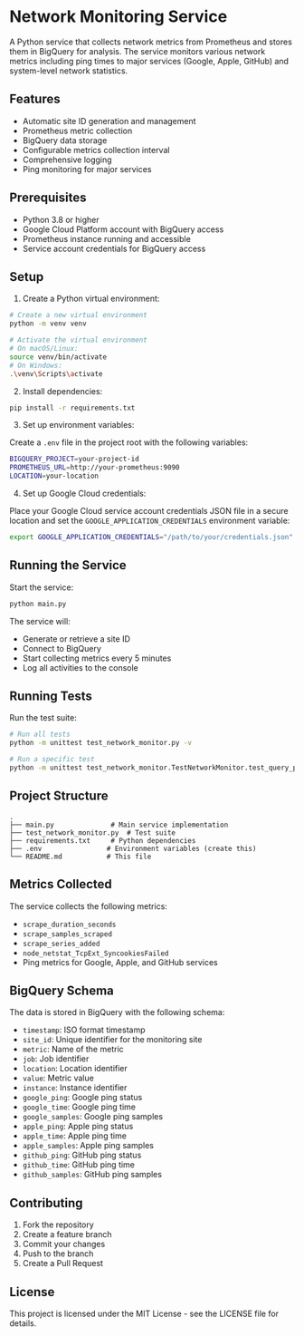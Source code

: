 # Network Monitoring Service

A Python service that collects network metrics from Prometheus and stores them in BigQuery for analysis. The service monitors various network metrics including ping times to major services (Google, Apple, GitHub) and system-level network statistics.

## Features

- Automatic site ID generation and management
- Prometheus metric collection
- BigQuery data storage
- Configurable metrics collection interval
- Comprehensive logging
- Ping monitoring for major services

## Prerequisites

- Python 3.8 or higher
- Google Cloud Platform account with BigQuery access
- Prometheus instance running and accessible
- Service account credentials for BigQuery access

## Setup

1. Create a Python virtual environment:

```bash
# Create a new virtual environment
python -m venv venv

# Activate the virtual environment
# On macOS/Linux:
source venv/bin/activate
# On Windows:
.\venv\Scripts\activate
```

2. Install dependencies:

```bash
pip install -r requirements.txt
```

3. Set up environment variables:

Create a `.env` file in the project root with the following variables:

```bash
BIGQUERY_PROJECT=your-project-id
PROMETHEUS_URL=http://your-prometheus:9090
LOCATION=your-location
```

4. Set up Google Cloud credentials:

Place your Google Cloud service account credentials JSON file in a secure location and set the `GOOGLE_APPLICATION_CREDENTIALS` environment variable:

```bash
export GOOGLE_APPLICATION_CREDENTIALS="/path/to/your/credentials.json"
```

## Running the Service

Start the service:

```bash
python main.py
```

The service will:
- Generate or retrieve a site ID
- Connect to BigQuery
- Start collecting metrics every 5 minutes
- Log all activities to the console

## Running Tests

Run the test suite:

```bash
# Run all tests
python -m unittest test_network_monitor.py -v

# Run a specific test
python -m unittest test_network_monitor.TestNetworkMonitor.test_query_prometheus_success -v
```

## Project Structure

```
.
├── main.py              # Main service implementation
├── test_network_monitor.py  # Test suite
├── requirements.txt     # Python dependencies
├── .env                # Environment variables (create this)
└── README.md           # This file
```

## Metrics Collected

The service collects the following metrics:
- `scrape_duration_seconds`
- `scrape_samples_scraped`
- `scrape_series_added`
- `node_netstat_TcpExt_SyncookiesFailed`
- Ping metrics for Google, Apple, and GitHub services

## BigQuery Schema

The data is stored in BigQuery with the following schema:
- `timestamp`: ISO format timestamp
- `site_id`: Unique identifier for the monitoring site
- `metric`: Name of the metric
- `job`: Job identifier
- `location`: Location identifier
- `value`: Metric value
- `instance`: Instance identifier
- `google_ping`: Google ping status
- `google_time`: Google ping time
- `google_samples`: Google ping samples
- `apple_ping`: Apple ping status
- `apple_time`: Apple ping time
- `apple_samples`: Apple ping samples
- `github_ping`: GitHub ping status
- `github_time`: GitHub ping time
- `github_samples`: GitHub ping samples

## Contributing

1. Fork the repository
2. Create a feature branch
3. Commit your changes
4. Push to the branch
5. Create a Pull Request

## License

This project is licensed under the MIT License - see the LICENSE file for details. 